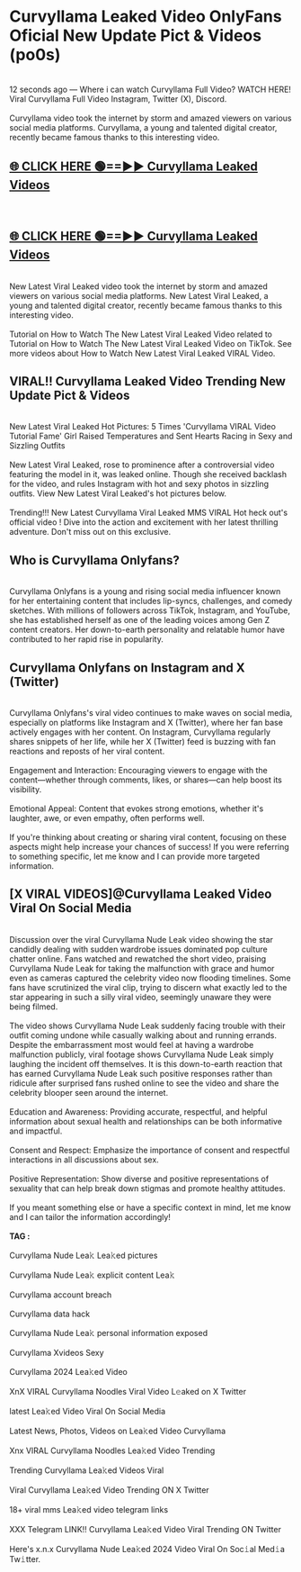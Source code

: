 # Curvyllama Leaked Video OnlyFans Oficial New Update Pict & Videos (po0s)
<br>
12 seconds ago — Where i can watch Curvyllama Full Video? WATCH HERE! Viral Curvyllama Full Video Instagram, Twitter (X), Discord.
<br><br>
Curvyllama video took the internet by storm and amazed viewers on various social media platforms. Curvyllama, a young and talented digital creator, recently became famous thanks to this interesting video.
<br>
<h2><a href="https://play.trustnlinepharmacy.us?title=Curvyllama">🌐 CLICK HERE 🟢==►► Curvyllama Leaked Videos</a></h2>
<br>
<h2><a href="https://play.trustnlinepharmacy.us?title=Curvyllama">🌐 CLICK HERE 🟢==►► Curvyllama Leaked Videos</a></h2>
<br>
New Latest Viral Leaked video took the internet by storm and amazed viewers on various social media platforms. New Latest Viral Leaked, a young and talented digital creator, recently became famous thanks to this interesting video.
<br><br>
Tutorial on How to Watch The New Latest Viral Leaked Video related to Tutorial on How to Watch The New Latest Viral Leaked Video on TikTok. See more videos about How to Watch New Latest Viral Leaked VIRAL Video.
<br>
<h2>VIRAL!! Curvyllama Leaked Video Trending New Update Pict & Videos</h2>
<br>
New Latest Viral Leaked Hot Pictures: 5 Times 'Curvyllama VIRAL Video Tutorial Fame' Girl Raised Temperatures and Sent Hearts Racing in Sexy and Sizzling Outfits
<br><br>
New Latest Viral Leaked, rose to prominence after a controversial video featuring the model in it, was leaked online. Though she received backlash for the video, and rules Instagram with hot and sexy photos in sizzling outfits. View New Latest Viral Leaked's hot pictures below.
<br><br>
Trending!!! New Latest Curvyllama Viral Leaked MMS VIRAL Hot heck out's official video ! Dive into the action and excitement with her latest thrilling adventure. Don't miss out on this exclusive.
<br>
<h2>Who is Curvyllama Onlyfans?</h2>
<br>
Curvyllama Onlyfans is a young and rising social media influencer known for her entertaining content that includes lip-syncs, challenges, and comedy sketches. With millions of followers across TikTok, Instagram, and YouTube, she has established herself as one of the leading voices among Gen Z content creators. Her down-to-earth personality and relatable humor have contributed to her rapid rise in popularity.
<br>
<h2>Curvyllama Onlyfans on Instagram and X (Twitter)</h2>
<br>
Curvyllama Onlyfans's viral video continues to make waves on social media, especially on platforms like Instagram and X (Twitter), where her fan base actively engages with her content. On Instagram, Curvyllama regularly shares snippets of her life, while her X (Twitter) feed is buzzing with fan reactions and reposts of her viral content.
<br><br>
Engagement and Interaction: Encouraging viewers to engage with the content—whether through comments, likes, or shares—can help boost its visibility.
<br><br>
Emotional Appeal: Content that evokes strong emotions, whether it's laughter, awe, or even empathy, often performs well.
<br><br>
If you're thinking about creating or sharing viral content, focusing on these aspects might help increase your chances of success! If you were referring to something specific, let me know and I can provide more targeted information.
<br>
<h2>[X VIRAL VIDEOS]@Curvyllama Leaked Video Viral On Social Media</h2>
<br>
Discussion over the viral Curvyllama Nude Leak video showing the star candidly dealing with sudden wardrobe issues dominated pop culture chatter online. Fans watched and rewatched the short video, praising Curvyllama Nude Leak for taking the malfunction with grace and humor even as cameras captured the celebrity video now flooding timelines. Some fans have scrutinized the viral clip, trying to discern what exactly led to the star appearing in such a silly viral video, seemingly unaware they were being filmed.
<br><br>
The video shows Curvyllama Nude Leak suddenly facing trouble with their outfit coming undone while casually walking about and running errands. Despite the embarrassment most would feel at having a wardrobe malfunction publicly, viral footage shows Curvyllama Nude Leak simply laughing the incident off themselves. It is this down-to-earth reaction that has earned Curvyllama Nude Leak such positive responses rather than ridicule after surprised fans rushed online to see the video and share the celebrity blooper seen around the internet.
<br><br>
Education and Awareness: Providing accurate, respectful, and helpful information about sexual health and relationships can be both informative and impactful.
<br><br>
Consent and Respect: Emphasize the importance of consent and respectful interactions in all discussions about sex.
<br><br>
Positive Representation: Show diverse and positive representations of sexuality that can help break down stigmas and promote healthy attitudes.
<br><br>
If you meant something else or have a specific context in mind, let me know and I can tailor the information accordingly!
<br><br>
<strong>TAG :</strong>
<br><br>
Curvyllama Nude Lea𝚔 Lea𝚔ed pictures
<br><br>
Curvyllama Nude Lea𝚔 explicit content Lea𝚔
<br><br>
Curvyllama account breach
<br><br>
Curvyllama data hack
<br><br>
Curvyllama Nude Lea𝚔 personal information exposed
<br><br>
Curvyllama Xvideos Sexy
<br><br>
Curvyllama 2024 Lea𝚔ed Video
<br><br>
XnX VIRAL Curvyllama Noodles Viral Video L𝚎aked on X Twitter
<br><br>
latest Lea𝚔ed Video Viral On Social Media
<br><br>
Latest News, Photos, Videos on Lea𝚔ed Video Curvyllama
<br><br>
Xnx VIRAL Curvyllama Noodles Lea𝚔ed Video Trending
<br><br>
Trending Curvyllama Lea𝚔ed Videos Viral
<br><br>
Viral Curvyllama Lea𝚔ed Video Trending ON X Twitter
<br><br>
18+ viral mms Lea𝚔ed video telegram links
<br><br>
XXX Telegram LINK!! Curvyllama Lea𝚔ed Video Viral Trending ON Twitter
<br><br>
Here's x.n.x Curvyllama Nude Lea𝚔ed 2024 Video Viral On Soc𝚒al Med𝚒a Tw𝚒tter.